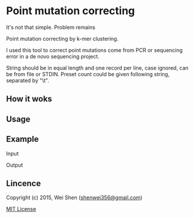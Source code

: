 Point mutation correcting
========

It's not that simple. Problem remains

Point mutation correcting by k-mer clustering.

I used this tool to correct point mutations come from PCR or sequencing error in a de novo sequencing project.

String should be in equal length and one record per line, case ignored, can be 
from file or STDIN. Preset count could be given following string, separated by "\t".


How it woks
-----


Usage
-----


Example
------

Input
    
Output


Lincence
-------

Copyright (c) 2015, Wei Shen (shenwei356@gmail.com)


[MIT License](https://github.com/shenwei356/point-mutation-correcting/blob/master/LICENSE)
